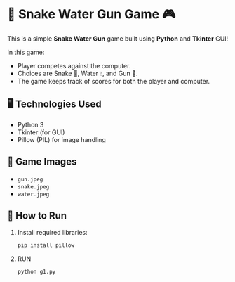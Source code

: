 # 🐍 Snake Water Gun Game 🎮

This is a simple **Snake Water Gun** game built using **Python** and **Tkinter** GUI!

In this game:
- Player competes against the computer.
- Choices are Snake 🐍, Water 💧, and Gun 🔫.
- The game keeps track of scores for both the player and computer.

## 🖥️ Technologies Used
- Python 3
- Tkinter (for GUI)
- Pillow (PIL) for image handling

## 📸 Game Images
- `gun.jpeg`
- `snake.jpeg`
- `water.jpeg`

## 🚀 How to Run
1. Install required libraries:
   ```bash
   pip install pillow
2. RUN
   ```bash
   python g1.py
